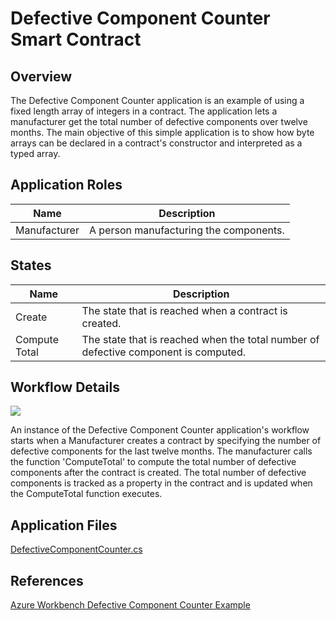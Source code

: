 Defective Component Counter Smart Contract
====================================================

Overview 
---------
The Defective Component Counter application is an example of using a fixed length array of integers in a contract.  The application lets a manufacturer get the total number of defective components over twelve months. The main objective of this simple application is to show how byte arrays can be declared in a contract's constructor and interpreted as a typed array.

Application Roles 
------------------
| Name       | Description                                                                                         |
|------------|-----------------------------------------------------------------------------------------------------|
| Manufacturer| A person manufacturing the components.                                             |


States 
-------
| Name                 | Description                                                                                                 |
|----------------------|-------------------------------------------------------------------------------------------------------------|
| Create | The state that is reached when a contract is created.                                                    |
| Compute Total | The state that is reached when the total number of defective component is computed.                                                                       |


Workflow Details
----------------

![](media/diagram.png)

An instance of the Defective Component Counter application's workflow starts when a Manufacturer creates a contract by specifying the number of defective components for the last twelve months.  The manufacturer calls the function 'ComputeTotal' to compute the total number of defective components after the contract is created.  The total number of defective components is tracked as a property in the contract and is updated when the ComputeTotal function executes. 


Application Files
-----------------
[DefectiveComponentCounter.cs](./DefectiveComponentCounterContract/DefectiveComponentCounter.cs)

References
-----------------
[Azure Workbench Defective Component Counter Example](https://github.com/Azure-Samples/blockchain/tree/master/blockchain-workbench/application-and-smart-contract-samples/defective-component-counter)
